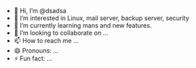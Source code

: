 - 👋 Hi, I’m @dsadsa
- 👀 I’m interested in Linux, mail server, backup server, security
- 🌱 I’m currently learning mans and new features.
- 💞️ I’m looking to collaborate on ...
- 📫 How to reach me ...
- 😄 Pronouns: ...
- ⚡ Fun fact: ...

<!---
z3r0-gr4v1tY/z3r0-gr4v1tY is a ✨ special ✨ repository because its `README.md` (this file) appears on your GitHub profile.
You can click the Preview link to take a look at your changes.
--->

